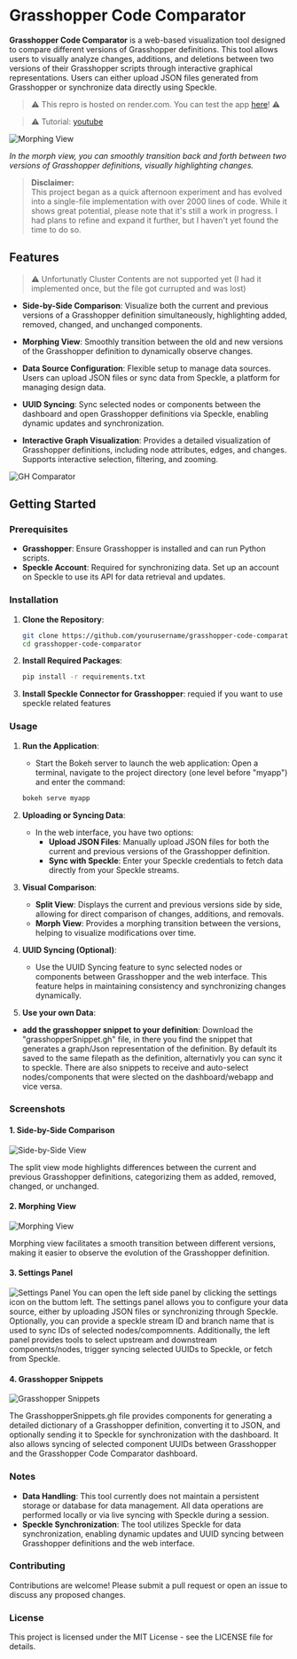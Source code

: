 
# Grasshopper Code Comparator


**Grasshopper Code Comparator** is a web-based visualization tool designed to compare different versions of Grasshopper definitions. This tool allows users to visually analyze changes, additions, and deletions between two versions of their Grasshopper scripts through interactive graphical representations. Users can either upload JSON files generated from Grasshopper or synchronize data directly using Speckle.
 
> ⚠️  This repro is hosted on render.com. You can test the app [here](https://grasshoppercomparator.onrender.com/myapp)! ⚠️ 

> ⚠️ Tutorial: [youtube](https://youtu.be/ae-oo2KoWWA)

![Morphing View](myapp/docs/morpher.gif)

*In the morph view, you can smoothly transition back and forth between two versions of Grasshopper definitions, visually highlighting changes.*

> **Disclaimer:**  
> This project began as a quick afternoon experiment and has evolved into a single-file implementation with over 2000 lines of code. While it shows great potential, please note that it's still a work in progress. I had plans to refine and expand it further, but I haven't yet found the time to do so.

## Features
> ⚠️  Unfortunatly Cluster Contents are not supported yet (I had it implemented once, but the file got currupted and was lost)

- **Side-by-Side Comparison**: Visualize both the current and previous versions of a Grasshopper definition simultaneously, highlighting added, removed, changed, and unchanged components.

- **Morphing View**: Smoothly transition between the old and new versions of the Grasshopper definition to dynamically observe changes.

- **Data Source Configuration**: Flexible setup to manage data sources. Users can upload JSON files or sync data from Speckle, a platform for managing design data.

- **UUID Syncing**: Sync selected nodes or components between the dashboard and open Grasshopper definitions via Speckle, enabling dynamic updates and synchronization.

- **Interactive Graph Visualization**: Provides a detailed visualization of Grasshopper definitions, including node attributes, edges, and changes. Supports interactive selection, filtering, and zooming.

![GH Comparator](myapp/docs/gh_coperator.gif)

## Getting Started

### Prerequisites

- **Grasshopper**: Ensure Grasshopper is installed and can run Python scripts.
- **Speckle Account**: Required for synchronizing data. Set up an account on Speckle to use its API for data retrieval and updates.

### Installation

1. **Clone the Repository**:

   ```bash
   git clone https://github.com/yourusername/grasshopper-code-comparator.git
   cd grasshopper-code-comparator
   ```

2. **Install Required Packages**:

   ```bash
   pip install -r requirements.txt
   ```
3. **Install Speckle Connector for Grasshopper**: 
requied if you want to use speckle related features

### Usage


1. **Run the Application**:
   - Start the Bokeh server to launch the web application:
   Open a terminal, navigate to the project directory (one level before "myapp") and enter the command:

   ```bash
   bokeh serve myapp
   ```

2. **Uploading or Syncing Data**:
   - In the web interface, you have two options:
     - **Upload JSON Files**: Manually upload JSON files for both the current and previous versions of the Grasshopper definition.
     - **Sync with Speckle**: Enter your Speckle credentials to fetch data directly from your Speckle streams.

3. **Visual Comparison**:
   - **Split View**: Displays the current and previous versions side by side, allowing for direct comparison of changes, additions, and removals.
   - **Morph View**: Provides a morphing transition between the versions, helping to visualize modifications over time.

4. **UUID Syncing (Optional)**:
   - Use the UUID Syncing feature to sync selected nodes or components between Grasshopper and the web interface. This feature helps in maintaining consistency and synchronizing changes dynamically.

5. **Use your own Data**:
- **add the grasshopper snippet to your definition**: Download the "grasshopperSnippet.gh" file, in there you find the snippet that generates a graph/Json representation of the definition. By default its saved to the same filepath as the definition, alternativly you can sync it to speckle. There are also snippets to receive and auto-select nodes/components that were slected on the dashboard/webapp and vice versa.

### Screenshots

#### 1. Side-by-Side Comparison

![Side-by-Side View](myapp/docs/SplitView.jpg)

The split view mode highlights differences between the current and previous Grasshopper definitions, categorizing them as added, removed, changed, or unchanged.

#### 2. Morphing View

![Morphing View](myapp/docs/morpher.gif)

Morphing view facilitates a smooth transition between different versions, making it easier to observe the evolution of the Grasshopper definition.

#### 3. Settings Panel

![Settings Panel](myapp/docs/Tools.jpg)
You can open the left side panel by clicking the settings icon on the buttom left.
The settings panel allows you to configure your data source, either by uploading JSON files or synchronizing through Speckle. Optionally, you can provide a speckle stream ID and branch name that is used to sync IDs of selected nodes/compomnents. Additionally, the left panel provides tools to select upstream and downstream components/nodes, trigger syncing selected UUIDs to Speckle, or fetch from Speckle.

#### 4. Grasshopper Snippets
![Grasshopper Snippets](myapp/docs/GH.png)

The GrasshopperSnippets.gh file provides components for generating a detailed dictionary of a Grasshopper definition, converting it to JSON, and optionally sending it to Speckle for synchronization with the dashboard. It also allows syncing of selected component UUIDs between Grasshopper and the Grasshopper Code Comparator dashboard.

### Notes

- **Data Handling**: This tool currently does not maintain a persistent storage or database for data management. All data operations are performed locally or via live syncing with Speckle during a session.
- **Speckle Synchronization**: The tool utilizes Speckle for data synchronization, enabling dynamic updates and UUID syncing between Grasshopper definitions and the web interface.

### Contributing

Contributions are welcome! Please submit a pull request or open an issue to discuss any proposed changes.

### License

This project is licensed under the MIT License - see the LICENSE file for details.


